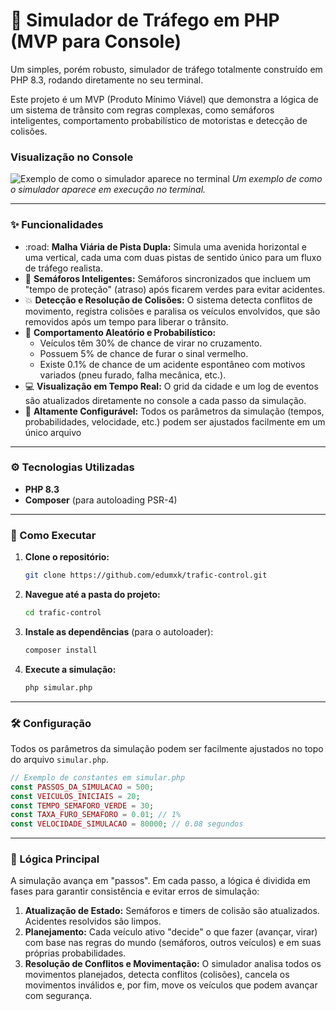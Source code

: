 # 🚦 Simulador de Tráfego em PHP (MVP para Console)

Um simples, porém robusto, simulador de tráfego totalmente construído em PHP 8.3, rodando diretamente no seu terminal.

Este projeto é um MVP (Produto Mínimo Viável) que demonstra a lógica de um sistema de trânsito com regras complexas, como semáforos inteligentes, comportamento probabilístico de motoristas e detecção de colisões.

### Visualização no Console
![Exemplo de como o simulador aparece no terminal](https://i.postimg.cc/XNHW79zN/imagem-1.jpg)
*Um exemplo de como o simulador aparece em execução no terminal.*

---

### ✨ Funcionalidades

* :road: **Malha Viária de Pista Dupla:** Simula uma avenida horizontal e uma vertical, cada uma com duas pistas de sentido único para um fluxo de tráfego realista.
* :traffic_light: **Semáforos Inteligentes:** Semáforos sincronizados que incluem um "tempo de proteção" (atraso) após ficarem verdes para evitar acidentes.
* :boom: **Detecção e Resolução de Colisões:** O sistema detecta conflitos de movimento, registra colisões e paralisa os veículos envolvidos, que são removidos após um tempo para liberar o trânsito.
* :game_die: **Comportamento Aleatório e Probabilístico:**
    * Veículos têm 30% de chance de virar no cruzamento.
    * Possuem 5% de chance de furar o sinal vermelho.
    * Existe 0.1% de chance de um acidente espontâneo com motivos variados (pneu furado, falha mecânica, etc.).
* :computer: **Visualização em Tempo Real:** O grid da cidade e um log de eventos são atualizados diretamente no console a cada passo da simulação.
* :wrench: **Altamente Configurável:** Todos os parâmetros da simulação (tempos, probabilidades, velocidade, etc.) podem ser ajustados facilmente em um único arquivo

---

### ⚙️ Tecnologias Utilizadas

* **PHP 8.3**
* **Composer** (para autoloading PSR-4)

---

### 🚀 Como Executar

1.  **Clone o repositório:**
    ```bash
    git clone https://github.com/edumxk/trafic-control.git
    ```

2.  **Navegue até a pasta do projeto:**
    ```bash
    cd trafic-control
    ```

3.  **Instale as dependências** (para o autoloader):
    ```bash
    composer install
    ```

4.  **Execute a simulação:**
    ```bash
    php simular.php
    ```

---

### 🛠️ Configuração

Todos os parâmetros da simulação podem ser facilmente ajustados no topo do arquivo `simular.php`.

```php
// Exemplo de constantes em simular.php
const PASSOS_DA_SIMULACAO = 500;
const VEICULOS_INICIAIS = 20;
const TEMPO_SEMAFORO_VERDE = 30;
const TAXA_FURO_SEMAFORO = 0.01; // 1%
const VELOCIDADE_SIMULACAO = 80000; // 0.08 segundos
```

---

### 🔬 Lógica Principal

A simulação avança em "passos". Em cada passo, a lógica é dividida em fases para garantir consistência e evitar erros de simulação:

1.  **Atualização de Estado:** Semáforos e timers de colisão são atualizados. Acidentes resolvidos são limpos.
2.  **Planejamento:** Cada veículo ativo "decide" o que fazer (avançar, virar) com base nas regras do mundo (semáforos, outros veículos) e em suas próprias probabilidades.
3.  **Resolução de Conflitos e Movimentação:** O simulador analisa todos os movimentos planejados, detecta conflitos (colisões), cancela os movimentos inválidos e, por fim, move os veículos que podem avançar com segurança.

